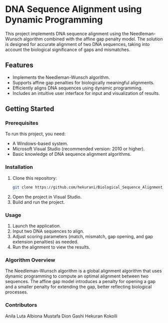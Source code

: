 # DNA Sequence Alignment using Dynamic Programming

This project implements DNA sequence alignment using the Needleman-Wunsch algorithm combined with the affine gap penalty model. The solution is designed for accurate alignment of two DNA sequences, taking into account the biological significance of gaps and mismatches.

## Features

- Implements the Needleman-Wunsch algorithm.
- Supports affine gap penalties for biologically meaningful alignments.
- Efficiently aligns DNA sequences using dynamic programming.
- Includes an intuitive user interface for input and visualization of results.

## Getting Started

### Prerequisites

To run this project, you need:
- A Windows-based system.
- Microsoft Visual Studio (recommended version: 2010 or higher).
- Basic knowledge of DNA sequence alignment algorithms.

### Installation

1. Clone this repository:
   ```bash
   git clone https://github.com/hekurani/Biological_Sequence_Alignment_Using_Dynamic_Programming_Grupi26.git
2. Open the project in Visual Studio.
3. Build and run the project.
### Usage
1. Launch the application.
2. Input two DNA sequences to align.
3. Adjust scoring parameters (match, mismatch, gap opening, and gap extension penalties) as needed.
4. Run the alignment to view the results.
### Algorithm Overview
The Needleman-Wunsch algorithm is a global alignment algorithm that uses dynamic programming to compute an optimal alignment between two sequences. The affine gap model introduces a penalty for opening a gap and a smaller penalty for extending the gap, better reflecting biological processes.

### Contributors
Anila Luta
Albiona Mustafa
Dion Gashi
Hekuran Kokolli
